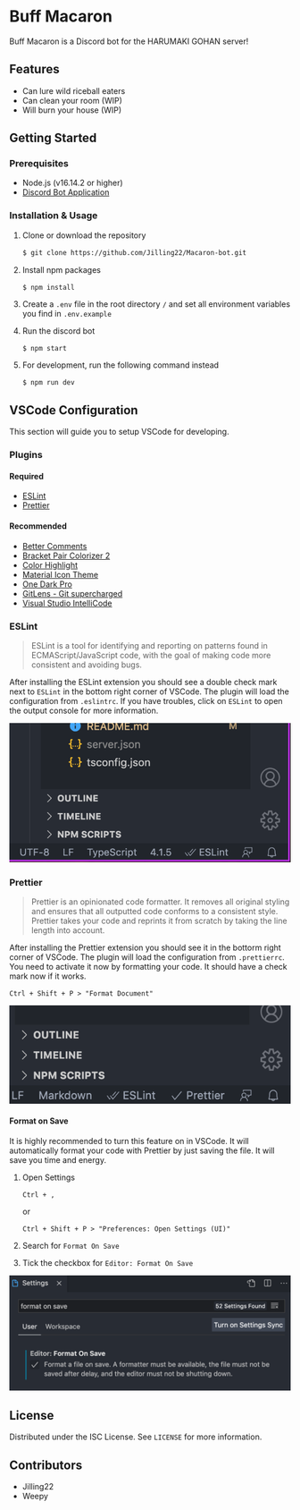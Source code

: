 # Buff Macaron

Buff Macaron is a Discord bot for the HARUMAKI GOHAN server!

## Features

- Can lure wild riceball eaters
- Can clean your room (WIP)
- Will burn your house (WIP)

## Getting Started

### Prerequisites

- Node.js (v16.14.2 or higher)
- [Discord Bot Application](https://discord.com/developers/applications)

### Installation & Usage

1. Clone or download the repository

   ```sh
   $ git clone https://github.com/Jilling22/Macaron-bot.git
   ```

2. Install npm packages

   ```sh
   $ npm install
   ```

3. Create a `.env` file in the root directory `/` and set all environment variables you find in `.env.example`

4. Run the discord bot

   ```
   $ npm start
   ```

5. For development, run the following command instead

   ```
   $ npm run dev
   ```

## VSCode Configuration

This section will guide you to setup VSCode for developing.

### Plugins

#### Required

- [ESLint](https://marketplace.visualstudio.com/items?itemName=dbaeumer.vscode-eslint)
- [Prettier](https://marketplace.visualstudio.com/items?itemName=esbenp.prettier-vscode)

#### Recommended

- [Better Comments](https://marketplace.visualstudio.com/items?itemName=aaron-bond.better-comments)
- [Bracket Pair Colorizer 2](https://marketplace.visualstudio.com/items?itemName=CoenraadS.bracket-pair-colorizer-2)
- [Color Highlight](https://marketplace.visualstudio.com/items?itemName=naumovs.color-highlight)
- [Material Icon Theme](https://marketplace.visualstudio.com/items?itemName=PKief.material-icon-theme)
- [One Dark Pro](https://marketplace.visualstudio.com/items?itemName=zhuangtongfa.Material-theme)
- [GitLens - Git supercharged](https://marketplace.visualstudio.com/items?itemName=eamodio.gitlens)
- [Visual Studio IntelliCode](https://marketplace.visualstudio.com/items?itemName=VisualStudioExptTeam.vscodeintellicode)

### ESLint

> ESLint is a tool for identifying and reporting on patterns found in ECMAScript/JavaScript code, with the goal of making code more consistent and avoiding bugs.

After installing the ESLint extension you should see a double check mark next to `ESLint` in the bottom right corner of VSCode. The plugin will load the configuration from `.eslintrc`. If you have troubles, click on `ESLint` to open the output console for more information.

![Working ESLint](assets/docs/eslint-working.png)

### Prettier

> Prettier is an opinionated code formatter. It removes all original styling and ensures that all outputted code conforms to a consistent style. Prettier takes your code and reprints it from scratch by taking the line length into account.

After installing the Prettier extension you should see it in the bottorm right corner of VSCode. The plugin will load the configuration from `.prettierrc`. You need to activate it now by formatting your code. It should have a check mark now if it works.

```
Ctrl + Shift + P > "Format Document"
```

![Working Prettier](assets/docs/prettier-working.png)

#### Format on Save

It is highly recommended to turn this feature on in VSCode. It will automatically format your code with Prettier by just saving the file. It will save you time and energy.

1. Open Settings

   ```
   Ctrl + ,
   ```

   or

   ```
   Ctrl + Shift + P > "Preferences: Open Settings (UI)"
   ```

2. Search for `Format On Save`

3. Tick the checkbox for `Editor: Format On Save`

![Format on Save Setting](assets/docs/format-on-save.png)

## License

Distributed under the ISC License. See `LICENSE` for more information.

## Contributors

- Jilling22
- Weepy
